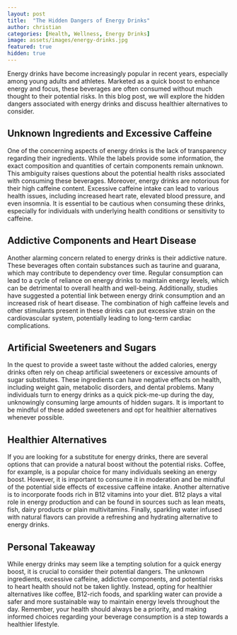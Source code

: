```yaml
---
layout: post
title:  "The Hidden Dangers of Energy Drinks"
author: christian
categories: [Health, Wellness, Energy Drinks]
image: assets/images/energy-drinks.jpg
featured: true
hidden: true
---
```


Energy drinks have become increasingly popular in recent years, especially among young adults and athletes. Marketed as a quick boost to enhance energy and focus, these beverages are often consumed without much thought to their potential risks. In this blog post, we will explore the hidden dangers associated with energy drinks and discuss healthier alternatives to consider.

## Unknown Ingredients and Excessive Caffeine

One of the concerning aspects of energy drinks is the lack of transparency regarding their ingredients. While the labels provide some information, the exact composition and quantities of certain components remain unknown. This ambiguity raises questions about the potential health risks associated with consuming these beverages. Moreover, energy drinks are notorious for their high caffeine content. Excessive caffeine intake can lead to various health issues, including increased heart rate, elevated blood pressure, and even insomnia. It is essential to be cautious when consuming these drinks, especially for individuals with underlying health conditions or sensitivity to caffeine.

## Addictive Components and Heart Disease

Another alarming concern related to energy drinks is their addictive nature. These beverages often contain substances such as taurine and guarana, which may contribute to dependency over time. Regular consumption can lead to a cycle of reliance on energy drinks to maintain energy levels, which can be detrimental to overall health and well-being. Additionally, studies have suggested a potential link between energy drink consumption and an increased risk of heart disease. The combination of high caffeine levels and other stimulants present in these drinks can put excessive strain on the cardiovascular system, potentially leading to long-term cardiac complications.

## Artificial Sweeteners and Sugars

In the quest to provide a sweet taste without the added calories, energy drinks often rely on cheap artificial sweeteners or excessive amounts of sugar substitutes. These ingredients can have negative effects on health, including weight gain, metabolic disorders, and dental problems. Many individuals turn to energy drinks as a quick pick-me-up during the day, unknowingly consuming large amounts of hidden sugars. It is important to be mindful of these added sweeteners and opt for healthier alternatives whenever possible.

## Healthier Alternatives

If you are looking for a substitute for energy drinks, there are several options that can provide a natural boost without the potential risks. Coffee, for example, is a popular choice for many individuals seeking an energy boost. However, it is important to consume it in moderation and be mindful of the potential side effects of excessive caffeine intake. Another alternative is to incorporate foods rich in B12 vitamins into your diet. B12 plays a vital role in energy production and can be found in sources such as lean meats, fish, dairy products or plain multivitamins. Finally, sparkling water infused with natural flavors can provide a refreshing and hydrating alternative to energy drinks.

## Personal Takeaway

While energy drinks may seem like a tempting solution for a quick energy boost, it is crucial to consider their potential dangers. The unknown ingredients, excessive caffeine, addictive components, and potential risks to heart health should not be taken lightly. Instead, opting for healthier alternatives like coffee, B12-rich foods, and sparkling water can provide a safer and more sustainable way to maintain energy levels throughout the day. Remember, your health should always be a priority, and making informed choices regarding your beverage consumption is a step towards a healthier lifestyle.
